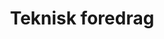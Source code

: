 ---
title: "Teknisk foredrag"
category: "Talk"
location: "Auditoriet"
speaker: "Jamie Woodruff"
from: "2019-03-30T09:10"
to: "2019-03-30T10:20"
---